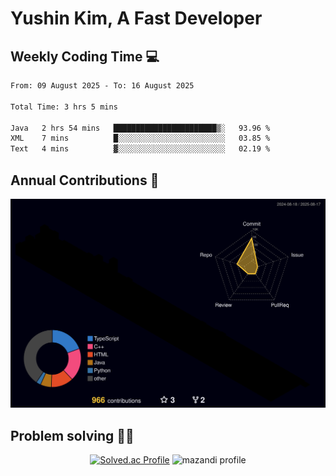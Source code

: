 # Yushin Kim, A Fast Developer

## Weekly Coding Time 💻

<!--START_SECTION:waka-->

```txt
From: 09 August 2025 - To: 16 August 2025

Total Time: 3 hrs 5 mins

Java   2 hrs 54 mins   ███████████████████████▒░   93.96 %
XML    7 mins          █░░░░░░░░░░░░░░░░░░░░░░░░   03.85 %
Text   4 mins          ▓░░░░░░░░░░░░░░░░░░░░░░░░   02.19 %
```

<!--END_SECTION:waka-->

## Annual Contributions 🏃

![](./profile-3d-contrib/profile-night-rainbow.svg)

## Problem solving 👨‍💻

<div align="center">

[![Solved.ac Profile](http://mazassumnida.wtf/api/v2/generate_badge?boj=kys010306)](https://solved.ac/kys010306)
![mazandi profile](http://mazandi.herokuapp.com/api?handle=kys010306&theme=dark)

</div>
